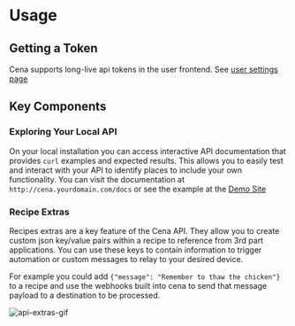 # Usage

## Getting a Token

Cena supports long-live api tokens in the user frontend. See [user settings page](../users-groups/user-settings.md)

## Key Components

### Exploring Your Local API

On your local installation you can access interactive API documentation that provides `curl` examples and expected results. This allows you to easily test and interact with your API to identify places to include your own functionality. You can visit the documentation at `http://cena.yourdomain.com/docs` or see the example at the [Demo Site](https://cena-demo.hay-kot.dev/docs)

### Recipe Extras

Recipes extras are a key feature of the Cena API. They allow you to create custom json key/value pairs within a recipe to reference from 3rd part applications. You can use these keys to contain information to trigger automation or custom messages to relay to your desired device.

For example you could add `{"message": "Remember to thaw the chicken"}` to a recipe and use the webhooks built into cena to send that message payload to a destination to be processed.

![api-extras-gif](../../assets/gifs/api-extras.gif)
